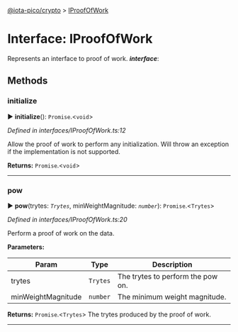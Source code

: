 [@iota-pico/crypto](../README.md) > [IProofOfWork](../interfaces/iproofofwork.md)



# Interface: IProofOfWork


Represents an interface to proof of work.
*__interface__*: 



## Methods
<a id="initialize"></a>

###  initialize

► **initialize**(): `Promise`.<`void`>



*Defined in interfaces/IProofOfWork.ts:12*



Allow the proof of work to perform any initialization. Will throw an exception if the implementation is not supported.




**Returns:** `Promise`.<`void`>





___

<a id="pow"></a>

###  pow

► **pow**(trytes: *`Trytes`*, minWeightMagnitude: *`number`*): `Promise`.<`Trytes`>



*Defined in interfaces/IProofOfWork.ts:20*



Perform a proof of work on the data.


**Parameters:**

| Param | Type | Description |
| ------ | ------ | ------ |
| trytes | `Trytes`   |  The trytes to perform the pow on. |
| minWeightMagnitude | `number`   |  The minimum weight magnitude. |





**Returns:** `Promise`.<`Trytes`>
The trytes produced by the proof of work.






___


